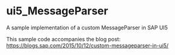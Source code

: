 # ui5_MessageParser
A sample implementation of a custom MessageParser in SAP UI5

This sample code accompanies the blog post: https://blogs.sap.com/2015/10/12/custom-messageparser-in-ui5/
